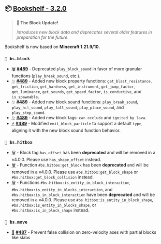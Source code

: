 ## 📦 [Bookshelf - 3.2.0](https://github.com/mcbookshelf/bookshelf/releases/tag/v3.2.0)

> **🧱 The Block Update!**
>
> *Introduces new block data and deprecates several older features in preparation for the future.*

Bookshelf is now based on **Minecraft 1.21.9/10**.

### `🧱 bs.block`

- <abbr title="Deprecations">🗑️</abbr> **[#489](https://github.com/mcbookshelf/bookshelf/pull/489)** - Deprecated `play_block_sound` in favor of more granular functions (`play_break_sound`, etc.).
- <abbr title="New Features">✨</abbr> **[#489](https://github.com/mcbookshelf/bookshelf/pull/489)** - Added new block property functions: `get_blast_resistance`, `get_friction`, `get_hardness`, `get_instrument`, `get_jump_factor`, `get_luminance`, `get_sounds`, `get_speed_factor`, `is_conductive`, and `is_spawnable`.
- <abbr title="New Features">✨</abbr> **[#489](https://github.com/mcbookshelf/bookshelf/pull/489)** - Added new block sound functions: `play_break_sound`, `play_hit_sound`, `play_fall_sound`, `play_place_sound`, and `play_step_sound`.
- <abbr title="New Features">✨</abbr> **[#489](https://github.com/mcbookshelf/bookshelf/pull/489)** - Added new block tags: `can_occlude` and `ignited_by_lava`.
- <abbr title="Enhancements">⚡</abbr> **[#489](https://github.com/mcbookshelf/bookshelf/pull/489)** - Modified `emit_block_particle` to support a default `type`, aligning it with the new block sound function behavior.

### `🎯 bs.hitbox`

- <abbr title="Deprecations">🗑️</abbr> - Block tag `has_offset` has been **deprecated** and will be removed in a v4.0.0. Please use `has_shape_offset` instead.
- <abbr title="Deprecations">🗑️</abbr> - Function `#bs.hitbox:get_block` has been **deprecated** and will be removed in a v4.0.0. Please use `#bs.hitbox:get_block_shape` or `#bs.hitbox:get_block_collision` instead.
- <abbr title="Deprecations">🗑️</abbr> - Functions `#bs.hitbox:is_entity_in_block_interaction`, `#bs.hitbox:is_entity_in_blocks_interaction`, and `#bs.hitbox:is_in_block_interaction` have been **deprecated** and will be removed in a v4.0.0. Please use `#bs.hitbox:is_entity_in_block_shape`, `#bs.hitbox:is_entity_in_blocks_shape`, or `#bs.hitbox:is_in_block_shape` instead.


### `🏃 bs.move`

- <abbr title="Bug Fix">🐛</abbr> **[#487](https://github.com/mcbookshelf/bookshelf/issues/487)** - Prevent false collision on zero-velocity axes with partial blocks like slabs
